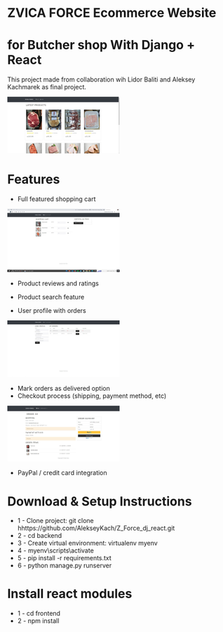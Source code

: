 # ZVICA FORCE Ecommerce Website
# for Butcher shop With Django + React


This project made from collaboration wih Lidor Baliti and Aleksey   Kachmarek as final project.



<img src="backend/static/readme/main screen.jpeg" width="256"/>


# Features
* Full featured shopping cart

<img src="backend/static/readme/shopping cart screen.jpeg" width="256"/>


* Product reviews and ratings

* Product search feature

* User profile with orders

<img src="backend/static/readme/profile screen.jpeg" width="256"/>

* Mark orders as delivered option
* Checkout process (shipping, payment method, etc)

<img src="backend/static/readme/payment screen.jpeg" width="256"/>

* PayPal / credit card integration


# Download & Setup Instructions

* 1 - Clone project: git clone hhttps://github.com/AlekseyKach/Z_Force_dj_react.git
* 2 - cd backend
* 3 - Create virtual environment: virtualenv myenv
* 4 - myenv\scripts\activate
* 5 - pip install -r requirements.txt
* 6 - python manage.py runserver

# Install react modules
* 1 - cd frontend
* 2 - npm install
